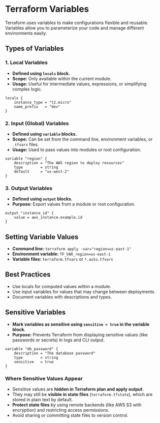 # Terraform Variables

Terraform uses variables to make configurations flexible and reusable. Variables allow you to parameterize your code and manage different environments easily.

## Types of Variables

### 1. Local Variables

- **Defined using `locals` block.**
- **Scope:** Only available within the current module.
- **Usage:** Useful for intermediate values, expressions, or simplifying complex logic.

```hcl
locals {
    instance_type = "t2.micro"
    name_prefix   = "dev"
}
```

### 2. Input (Global) Variables

- **Defined using `variable` blocks.**
- **Scope:** Can be set from the command line, environment variables, or `.tfvars` files.
- **Usage:** Used to pass values into modules or root configuration.

```hcl
variable "region" {
    description = "The AWS region to deploy resources"
    type        = string
    default     = "us-west-2"
}
```

### 3. Output Variables

- **Defined using `output` blocks.**
- **Purpose:** Export values from a module or root configuration.

```hcl
output "instance_id" {
    value = aws_instance.example.id
}
```

## Setting Variable Values

- **Command line:** `terraform apply -var="region=us-east-1"`
- **Environment variable:** `TF_VAR_region=us-east-1`
- **Variable files:** `terraform.tfvars` or `*.auto.tfvars`

## Best Practices

- Use locals for computed values within a module.
- Use input variables for values that may change between deployments.
- Document variables with descriptions and types.

## Sensitive Variables

- **Mark variables as sensitive using `sensitive = true` in the variable block.**
- **Purpose:** Prevents Terraform from displaying sensitive values (like passwords or secrets) in logs and CLI output.

```hcl
variable "db_password" {
    description = "The database password"
    type        = string
    sensitive   = true
}
```

### Where Sensitive Values Appear

- Sensitive values are **hidden in Terraform plan and apply output**.
- They may still be **visible in state files** (`terraform.tfstate`), which are stored in plain text by default.
- **Protect state files** by using remote backends (like AWS S3 with encryption) and restricting access permissions.
- Avoid sharing or committing state files to version control.